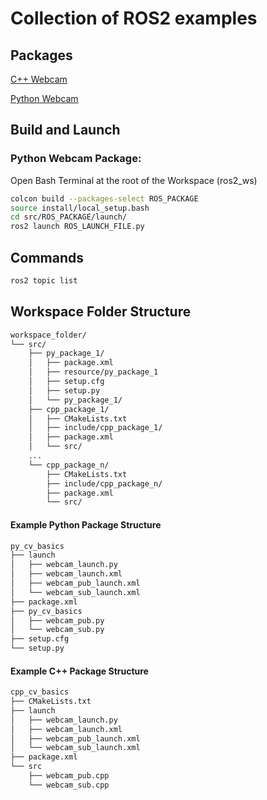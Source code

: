 # Collection of ROS2 examples
## Packages

[C++ Webcam](src/cpp_cv_basics)

[Python Webcam](src/py_cv_basics)


## Build and Launch
### Python Webcam Package:
Open Bash Terminal at the root of the Workspace (ros2_ws)
```bash
colcon build --packages-select ROS_PACKAGE
source install/local_setup.bash
cd src/ROS_PACKAGE/launch/
ros2 launch ROS_LAUNCH_FILE.py
```

## Commands
```bash
ros2 topic list
```

## Workspace Folder Structure
```md
workspace_folder/
└── src/
    ├── py_package_1/
    │   ├── package.xml
    │   ├── resource/py_package_1
    │   ├── setup.cfg
    │   ├── setup.py
    │   └── py_package_1/
    ├── cpp_package_1/
    │   ├── CMakeLists.txt
    │   ├── include/cpp_package_1/
    │   ├── package.xml
    │   └── src/
    ...
    └── cpp_package_n/
        ├── CMakeLists.txt
        ├── include/cpp_package_n/
        ├── package.xml
        └── src/
```

#### Example Python Package Structure
```md
py_cv_basics
├── launch
│   ├── webcam_launch.py
│   ├── webcam_launch.xml
│   ├── webcam_pub_launch.xml
│   └── webcam_sub_launch.xml
├── package.xml
├── py_cv_basics
│   ├── webcam_pub.py
│   └── webcam_sub.py
├── setup.cfg
└── setup.py
```
#### Example C++ Package Structure
```md
cpp_cv_basics
├── CMakeLists.txt
├── launch
│   ├── webcam_launch.py
│   ├── webcam_launch.xml
│   ├── webcam_pub_launch.xml
│   └── webcam_sub_launch.xml
├── package.xml
└── src
    ├── webcam_pub.cpp
    └── webcam_sub.cpp
```
